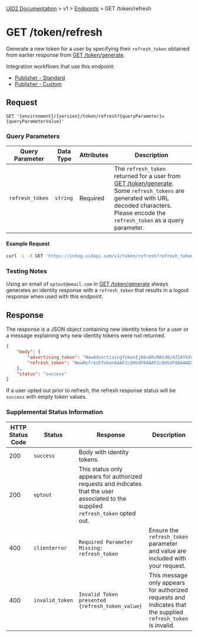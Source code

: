 [UID2 Documentation](../../README.md) > v1 > [Endpoints](./README.md) > GET /token/refresh

# GET /token/refresh
Generate a new token for a user by specifying their `refresh_token` obtained from earlier response from [GET /token/generate](./get-token-generate.md).

Integration workflows that use this endpoint:
* [Publisher - Standard](../guides/publisher-client-side.md)
* [Publisher - Custom](../guides/custom-publisher-integration.md)

## Request 

```GET '{environment}/{version}/token/refresh?{queryParameter}={queryParameterValue}'```

###  Query Parameters

| Query Parameter | Data Type | Attributes | Description |
| --- | --- | --- | --- |
| `refresh_token` | `string` | Required | The `refresh_token` returned for a user from [GET /token/generate](./get-token-generate.md). Some `refresh_tokens` are generated with URL decoded characters. Please encode the `refresh_token` as a query parameter. |

#### Example Request

```bash
curl -L -X GET 'https://integ.uidapi.com/v1/token/refresh?refresh_token=RefreshToken2F8AAAF2cskumF8AAAF2cskumF8AAAADXwFq/90PYmajV0IPrvo51Biqh7/M+JOuhfBY8KGUn//GsmZr9nf+jIWMUO4diOA92kCTF69JdP71Ooo+yF3V5yy70UDP6punSEGmhf5XSKFzjQssCtlHnKrJwqFGKpJkYA==' -H 'Authorization: YourTokenBV3tua4BXNw+HVUFpxLlGy8nWN6mtgMlIk='
```

### Testing Notes

Using an email of `optout@email.com` in [GET /token/generate](./get-token-generate.md) always generates an identity response with a `refresh_token` that results in a logout response when used with this endpoint.

## Response

The response is a JSON object containing new identity tokens for a user or a message explaining why new identity tokens were not returned.

```json
{
    "body": {
        "advertising_token": "NewAdvertisingTokenIjb6u6KcMAtd0/4ZIAYkXvFrMdlZVqfb9LNf99B+1ysE/lBzYVt64pxYxjobJMGbh5q/HsKY7KC0Xo5Rb/Vo8HC4dYOoWXyuGUaL7Jmbw4bzh+3pgokelUGyTX19DfArTeIg7n+8cxWQ=",
        "refresh_token": "NewRefreshTokenAAAF2c8H5dF8AAAF2c8H5dF8AAAADX393Vw94afoVLL6A+qjdSUEisEKx6t42fLgN+2dmTgUavagz0Q6Kp7ghM989hKhZDyAGjHyuAAwm+CX1cO7DWEtMeNUA9vkWDjcIc8yeDZ+jmBtEaw07x/cxoul6fpv2PQ=="
    },
    "status": "success"
}
```

If a user opted out prior to refresh, the refresh response status will be `success` with empty token values.

### Supplemental Status Information

| HTTP Status Code | Status | Response | Description |
| --- | --- | --- | --- |
| 200 | `success` | Body with identity tokens. | |
| 200 | `optout` | This status only appears for authorized requests and indicates that the user associated to the supplied `refresh_token` opted out. |
| 400 | `clienterror` | `Required Parameter Missing: refresh_token` | Ensure the `refresh_token` parameter and value are included with your request. |
| 400 | `invalid_token` | `Invalid Token presented {refresh_token_value}` | This message only appears for authorized requests and indicates that the supplied `refresh_token` is invalid. |






